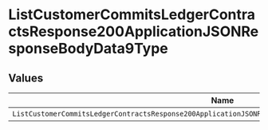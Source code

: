 # ListCustomerCommitsLedgerContractsResponse200ApplicationJSONResponseBodyData9Type


## Values

| Name                                                                                                      | Value                                                                                                     |
| --------------------------------------------------------------------------------------------------------- | --------------------------------------------------------------------------------------------------------- |
| `ListCustomerCommitsLedgerContractsResponse200ApplicationJSONResponseBodyData9TypePostpaidCommitRollover` | POSTPAID_COMMIT_ROLLOVER                                                                                  |